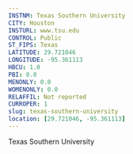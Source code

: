 ```yaml
---
INSTNM: Texas Southern University
CITY: Houston
INSTURL: www.tsu.edu
CONTROL: Public
ST_FIPS: Texas
LATITUDE: 29.721046
LONGITUDE: -95.361113
HBCU: 1.0
PBI: 0.0
MENONLY: 0.0
WOMENONLY: 0.0
RELAFFIL: Not reported
CURROPER: 1
slug: texas-southern-university
location: [29.721046, -95.361113]
---
```

Texas Southern University